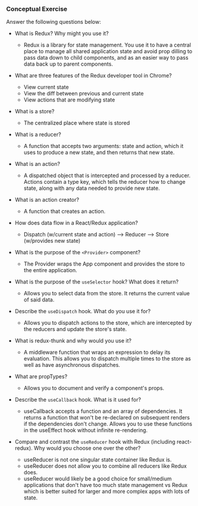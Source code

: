 ### Conceptual Exercise

Answer the following questions below:

- What is Redux? Why might you use it?
  * Redux is a library for state management. You use it to have a central place to manage all shared application state and avoid prop dilling to pass data down to child components, and as an easier way to pass data back up to parent components.

- What are three features of the Redux developer tool in Chrome?
  * View current state
  * View the diff between previous and current state
  * View actions that are modifying state

- What is a store?
  * The centralized place where state is stored

- What is a reducer?
  * A function that accepts two arguments: state and action, which it uses to produce a new state, and then returns that new state. 

- What is an action?
  * A dispatched object that is intercepted and processed by a reducer. Actions contain a type key, which tells the reducer how to change state, along with any data needed to provide new state.

- What is an action creator?
  * A function that creates an action.

- How does data flow in a React/Redux application?
  * Dispatch (w/current state and action) --> Reducer --> Store (w/provides new state)

- What is the purpose of the `<Provider>` component?
  * The Provider wraps the App component and provides the store to the entire application.

- What is the purpose of the `useSelector` hook? What does it return?
  * Allows you to select data from the store. It returns the current value of said data.

- Describe the `useDispatch` hook. What do you use it for?
  * Allows you to dispatch actions to the store, which are intercepted by the reducers and update the store's state.

- What is redux-thunk and why would you use it?
  * A middleware function that wraps an expression to delay its evaluation. This allows you to dispatch multiple times to the store as well as have asynchronous dispatches.

- What are propTypes?
  * Allows you to document and verify a component's props.

- Describe the `useCallback` hook.  What is it used for?
  * useCallback accepts a function and an array of dependencies. It returns a function that won't be re-declared on subsequent renders if the dependencies don't change. Allows you to use these functions in the useEffect hook without infinite re-rendering.

- Compare and contrast the `useReducer` hook with Redux (including react-redux).  Why would you choose one over the other?
  * useReducer is not one singular state container like Redux is.
  * useReducer does not allow you to combine all reducers like Redux does.
  * useReducer would likely be a good choice for small/medium applications that don't have too much state management vs Redux which is better suited for larger and more complex apps with lots of state.